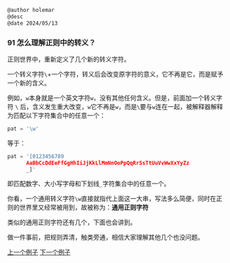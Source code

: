 ```markdown
@author holemar
@desc 
@date 2024/05/13
```

### 91 怎么理解正则中的转义？

正则世界中，重新定义了几个新的转义字符。

一个转义字符`\`+一个字符，转义后会改变原字符的意义，它不再是它，而是赋予一个新的含义。

例如，`w`本身就是一个英文字符`w`，没有其他任何含义。但是，前面加一个转义字符 `\` 后，含义发生重大改变，`w`它不再是`w`，而是`\`要与`w`连在一起，被解释器解释为匹配以下字符集合中的任意一个：

```python
pat = '\w'
```

等于：

```python
pat = '[0123456789
      AaBbCcDdEeFfGgHhIiJjKkLlMmNnOoPpQqRrSsTtUuVvWwXxYyZz
      _]'
```

即匹配数字、大小写字母和下划线`_`字符集合中的任意一个。

你看，一个通用转义字符`\w`直接就指代上面这一大串，写法多么简便，同时在正则的世界里又经常被用到，故被称为：**通用正则字符**

类似的通用正则字符还有几个，下面也会讲到。

做一件事前，把规则弄清，触类旁通，相信大家理解其他几个也没问题。

[上一个例子](90.md)    [下一个例子](92.md)
